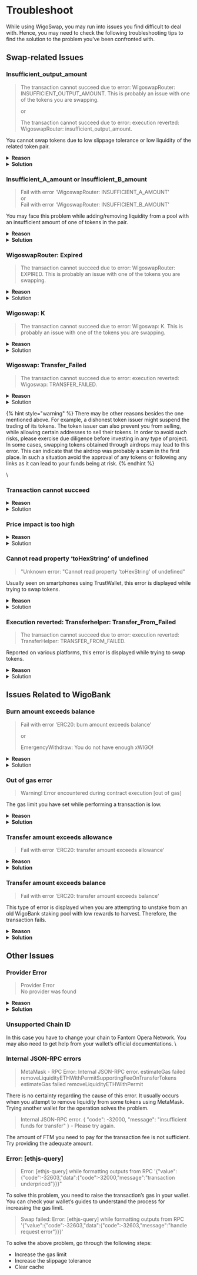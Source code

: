 # Troubleshoot

While using WigoSwap, you may run into issues you find difficult to deal with. Hence, you may need to check the following troubleshooting tips to find the solution to the problem you’ve been confronted with.  &#x20;

## **Swap-related Issues**

### **Insufficient\_output\_amount**

> The transaction cannot succeed due to error: WigoswapRouter: INSUFFICIENT\_OUTPUT\_AMOUNT. This is probably an issue with one of the tokens you are swapping.
>
> or
>
> The transaction cannot succeed due to error: execution reverted: WigoswapRouter: insufficient\_output\_amount.

You cannot swap tokens due to low slippage tolerance or low liquidity of the related token pair.

<details>

<summary><strong>Reason</strong></summary>

The liquidity for the tokens you try to swap is insufficient. This can partly be due to the low market cap of the tokens you want to swap, and the fact that fewer people are trading those tokens.&#x20;

Another reason for this type of problem can be related to scam tokens that cannot be sold due to their fraudulent nature. In such cases WigoSwap does not have the authority to block those tokens, and is also unable to return funds.

</details>

<details>

<summary><strong>Solution</strong></summary>

1. Refresh your page or try swapping the tokens later.
2. Lower the amount you decide to trade with.&#x20;
3. Raise the level of your slippage tolerance; to do so, first open the ‘settings’ on the liquidity page. Then use the buttons to choose a higher slippage tolerance or enter the amount manually and try again.&#x20;
4. Finally, use fewer decimal places in the amount you have entered.

</details>



### **Insufficient\_A\_amount or Insufficient\_B\_amount**

> Fail with error 'WigoswapRouter: INSUFFICIENT\_A\_AMOUNT'\
> or\
> Fail with error 'WigoswapRouter: INSUFFICIENT\_B\_AMOUNT'

You may face this problem while adding/removing liquidity from a pool with an insufficient amount of one of tokens in the pair.

<details>

<summary><strong>Reason</strong></summary>

The primary reason for this type of error is the insufficient amount of one of the tokens in the liquidity pool you decide to add/remove your liquidity from.

Other possible reasons can be the fast rate of price updates, or your low slippage tolerance.

</details>

<details>

<summary><strong>Solution</strong></summary>

1. Refresh the page and try again.
2. If the problem is not solved, open the ‘settings’ on the liquidity page. Then use the buttons to increase the slippage tolerance or enter the amount manually and try again.

</details>



### **WigoswapRouter: Expired**

> The transaction cannot succeed due to error: WigoswapRouter: EXPIRED. This is probably an issue with one of the tokens you are swapping.

<details>

<summary><strong>Reason</strong></summary>

This error occurs when you don’t confirm the transaction within the limited time. In other words, confirming the transaction has been done with a significant delay.&#x20;

</details>

<details>

<summary>Solution</summary>

Try repeating the transaction, and ‘confirm’ the operation immediately after you are asked to do so.&#x20;

</details>



### **Wigoswap: K**

> The transaction cannot succeed due to error: Wigoswap: K. This is probably an issue with one of the tokens you are swapping.

<details>

<summary><strong>Reason</strong></summary>

This error usually occurs when the operation includes swapping a token with its own fee.

</details>

<details>

<summary>Solution</summary>

Set the amount in the “To” field manually so that the estimation is done for the token in the “From” field.

</details>



### **Wigoswap: Transfer\_Failed**

> The transaction cannot succeed due to error: execution reverted: Wigoswap: TRANSFER\_FAILED.

<details>

<summary><strong>Reason</strong></summary>

This error can be is caused by the design of Restorative Rebase Tokens like tDoge or tBTC. Learn more here:

[Restorative Rebase](https://btcst.medium.com/stp-8-restorative-rebase-b4fbbdfd96c)

</details>

<details>

<summary>Solution</summary>

Ensure that there are 30% more tokens in your wallet than the amount you decide to trade. You may have to enter 69% or 70% (instead of 100%) if you intend to sell the entire amount you have.&#x20;

</details>

{% hint style="warning" %}
There may be other reasons besides the one mentioned above. For example, a dishonest token issuer might suspend the trading of its tokens. The token issuer can also prevent you from selling, while allowing certain addresses to sell their tokens. In order to avoid such risks, please exercise due diligence before investing in any type of project. In some cases, swapping tokens obtained through airdrops may lead to this error. This can indicate that the airdrop was probably a scam in the first place. In such a situation avoid the approval of any tokens or following any links as it can lead to your funds being at risk.
{% endhint %}

\


### **Transaction cannot succeed**

<details>

<summary><strong>Reason</strong></summary>

This error occurs due to low liquidity.

</details>

<details>

<summary>Solution</summary>

Repeat the transaction with a lower amount, or a higher slippage tolerance. To increase the slippage tolerance, open the ‘settings’ on the liquidity page. Then use the buttons to choose a higher slippage tolerance or enter the amount manually and try again.

</details>



### **Price impact is too high**

<details>

<summary><strong>Reason</strong></summary>

This error occurs due to low liquidity.

</details>

<details>

<summary>Solution</summary>

Repeat the transaction with a lower amount, or a higher slippage tolerance. To increase the slippage tolerance, open the ‘settings’ on the liquidity page. Then use the buttons to choose a higher slippage tolerance or enter the amount manually and try again.&#x20;

</details>



### **Cannot read property ‘toHexString’ of undefined**

> "Unknown error: "Cannot read property 'toHexString' of undefined"

Usually seen on smartphones using TrustWallet, this error is displayed while trying to swap tokens.

<details>

<summary><strong>Reason</strong></summary>

This is probably caused by the insufficient slippage allowed on TrustWallet. The details of the error are not clear though.&#x20;

</details>

<details>

<summary>Solution</summary>

Increase the slippage tolerance and try performing the transaction again.&#x20;

In case the problem is not solved, you probably need to use another wallet on your device to perform the transaction.

</details>



### **Execution reverted: Transferhelper: Transfer\_From\_Failed**

> The transaction cannot succeed due to error: execution reverted: TransferHelper: TRANSFER\_FROM\_FAILED.

Reported on various platforms, this error is displayed while trying to swap tokens. &#x20;

<details>

<summary><strong>Reason</strong></summary>

There are some possible reasons for this error. The reasons include insufficient amount of funds in the wallet, or disagreement between the amount permitted to be spent and the amount being spent. Furthermore, since trading tokens with Restorative Rebase requires adequate knowledge about their features, take your time to use this guide for more information**:**

[Restorative Rebase](https://btcst.medium.com/stp-8-restorative-rebase-b4fbbdfd96c)

</details>

<details>

<summary>Solution</summary>

You have to check the amount of your funds to see if it’s sufficient.&#x20;

Ensure that the amount of funds you are trading with does not exceed the amount of funds you have given the contract the permission to spend.&#x20;

</details>

## **Issues Related to WigoBank**&#x20;

### **Burn amount exceeds balance**

> Fail with error 'ERC20: burn amount exceeds balance'
>
> or
>
> EmergencyWithdraw: You do not have enough xWIGO!

<details>

<summary><strong>Reason</strong></summary>

Since you need the WigoBank (xWIGO) Tokens to unstake your WIGO tokens from the [Standard](../wigoswap-the-defi/defi-products/staking-wigo/automatic-vs.-standard.md) staking pool in the WigoBank, you should not sell or transfer those tokens. The ratio of the xWIGO tokens transferred to your wallet to the WIGO tokens you’ve staked is 1:1. Therefore, when you want to unstake your WIGO tokens, the same amount of xWIGO tokens must be burned. If the amount of xWIGO tokens you have is insufficient, you will face this error.&#x20;

</details>

<details>

<summary>Solution</summary>

If you are trying to unstake WIGO and this error occurs, you have to obtain as many WigoBank (xWIGO) tokens as the amount of WIGO tokens you decide to unstake.&#x20;

</details>



### **Out of gas error**

> Warning! Error encountered during contract execution \[out of gas]

The gas limit you have set while performing a transaction is low.&#x20;

<details>

<summary><strong>Reason</strong></summary>

This problem is caused by your wallet being unable to complete the action. The reason is that your wallet considers the determined gas limit to be too low. Therefore, the gas is finished before the function is completed.

</details>

<details>

<summary><strong>Solution</strong></summary>

Prior to confirming the transaction, raise the amount of ‘Gas Limit’ in your wallet. Note that adjusting the gas limit might be slightly different in various wallets. To find the related information you can check your wallet’s documentation. &#x20;

</details>



### **Transfer amount exceeds allowance**

> Fail with error 'ERC20: transfer amount exceeds allowance'

<details>

<summary><strong>Reason</strong></summary>

This happens when you set a limit on your spend allowance when you first approved the contract, then try to swap more than the limit.

</details>

<details>

<summary><strong>Solution</strong></summary>

1. Use Unrekt.net to revoke approval for the smart contract you're trying to interact with
2. Approve the contract again, without setting a limit on spend allowance
3. Try interacting with the contract again.

</details>



### **Transfer amount exceeds balance**

> Fail with error 'ERC20: transfer amount exceeds balance'

This type of error is displayed when you are attempting to unstake from an old WigoBank staking pool with low rewards to harvest. Therefore, the transaction fails. &#x20;

<details>

<summary><strong>Reason</strong></summary>

You may see this error if you are attempting to withdraw from a WigoBank staking pool in which the reward is lower than expected.&#x20;

If this is not the case, the other reason for such an error might be sending tokens that are not available in your wallet (for example, tokens that have already been sent and the process has not completed yet, or the transaction is pending). Therefore, double-check the availability of the tokens you want to transfer.&#x20;

</details>

<details>

<summary><strong>Solution</strong></summary>

Inform the team about the problem with the WigoBank so that they increase the rewards to the desired level. However, if you are fine with not harvesting the unclaimed rewards, you can use ‘emergency withdrawal’. To do so you can follow the steps below:

1. Find the contract address of the WigoBank staking pool from which you are attempting to unstake your tokens. The address is shown in your wallet’s transaction log. &#x20;
2. Open [FTMScan](https://ftmscan.com) and in the search field enter the contract address.&#x20;
3. Select the ‘Write Contract’ tab.&#x20;
4. Connect your wallet by clicking on the ‘connect to web 3.0’ button.
5. Enter 0 in the ‘emergency withdraw’ box, and click on the ‘write’ button.

Note that by unstaking your tokens using this method, it would not be possible to harvest any unclaimed rewards.

</details>

## **Other Issues**

### **Provider Error**

> Provider Error\
> No provider was found

<details>

<summary><strong>Reason</strong></summary>

This error is displayed in case you’ve not installed your wallet’s browser extension (e.g. MetaMask browser extension) and you try to connect your wallet.

</details>

<details>

<summary><strong>Solution</strong></summary>

Install the browser extension of the wallet you wish to connect to WigoSwap from official sources. You can learn how to connect your wallet to WigoSwap [here](connect-your-wallet-to-wigoswap.md).\


</details>



### **Unsupported Chain ID**

In this case you have to change your chain to Fantom Opera Network. You may also need to get help from your wallet’s official documentations. \


### **Internal JSON-RPC errors**

> MetaMask - RPC Error: Internal JSON-RPC error. estimateGas failed removeLiquidityETHWithPermitSupportingFeeOnTransferTokens estimateGas failed removeLiquidityETHWithPermit

There is no certainty regarding the cause of this error. It usually occurs when you attempt to remove liquidity from some tokens using MetaMask. Trying another wallet for the operation solves the problem. &#x20;

> Internal JSON-RPC error. { "code": -32000, "message": "insufficient funds for transfer" } - Please try again.

The amount of FTM you need to pay for the transaction fee is not sufficient. Try providing the adequate amount.&#x20;



### **Error: \[ethjs-query]**&#x20;

> Error: \[ethjs-query] while formatting outputs from RPC '{"value":{"code":-32603,"data":{"code":-32000,"message":"transaction underpriced"\}}}"

To solve this problem, you need to raise the transaction’s gas in your wallet. You can check your wallet’s guides to understand the process for increasing the gas limit.&#x20;

> Swap failed: Error: \[ethjs-query] while formatting outputs from RPC '{"value":{"code":-32603,"data":{"code":-32603,"message":"handle request error"\}}}'

To solve the above problem, go through the following steps:

* Increase the gas limit
* Increase the slippage tolerance
* Clear cache
